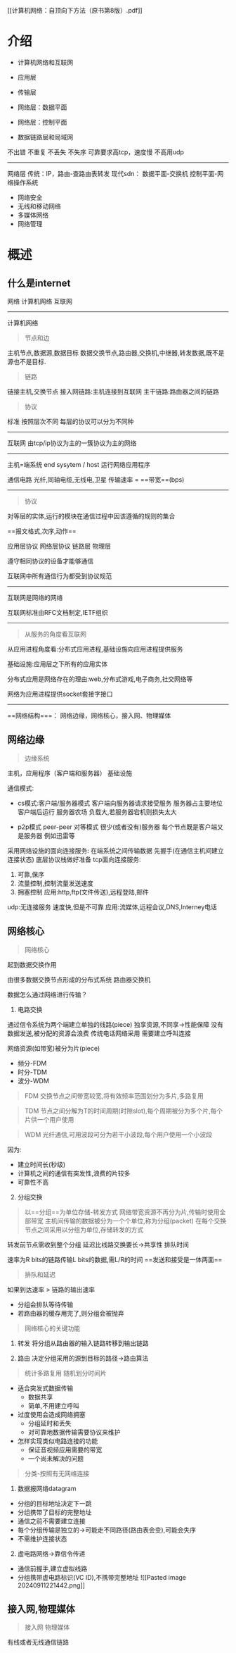 
[[计算机网络：自顶向下方法（原书第8版）.pdf]]

# 介绍

- 计算机网络和互联网

- 应用层
- 传输层
- 网络层：数据平面
- 网络层：控制平面
- 数据链路层和局域网

不出错 不重复 不丢失 不失序
可靠要求高tcp，速度慢
不高用udp

---

网络层
传统：IP，路由-查路由表转发
现代sdn：
数据平面-交换机
控制平面-网络操作系统

- 网络安全
- 无线和移动网络
- 多媒体网络
- 网络管理

# 概述
## 什么是internet

网络
计算机网络
互联网

---
计算机网络

>节点和边

主机节点,数据源,数据目标
数据交换节点,路由器,交换机,中继器,转发数据,既不是源也不是目标.

>链路

链接主机,交换节点
接入网链路:主机连接到互联网
主干链路:路由器之间的链路

>协议

标准
按照层次不同
每层的协议可以分为不同种

---

互联网
由tcp/ip协议为主的一簇协议为主的网络

---

主机=端系统 end sysytem / host
运行网络应用程序

通信电路
光纤,同轴电缆,无线电,卫星
传输速率 = ==带宽==(bps)

---

> 协议

对等层的实体,运行的模块在通信过程中因该遵循的规则的集合

==报文格式,次序,动作==
 
应用层协议
网络层协议
链路层
物理层

遵守相同协议的设备才能够通信

互联网中所有通信行为都受到协议规范

---

互联网是网络的网络

互联网标准由RFC文档制定,IETF组织

---

> 从服务的角度看互联网

从应用进程角度看:分布式应用进程,基础设施向应用进程提供服务

基础设施:应用层之下所有的应用实体

分布式应用是网络存在的理由:web,分布式游戏,电子商务,社交网络等

网络为应用进程提供socket套接字接口

---

==网络结构===：
网络边缘，网络核心，接入网、物理媒体
## 网络边缘

>边缘系统

主机，应用程序（客户端和服务器）
基础设施

通信模式:
- cs模式:客户端/服务器模式
客户端向服务器请求接受服务
服务器占主要地位
客户端后运行
服务器农场
负载大,若服务器宕机则损失太大

- p2p模式 peer-peer 对等模式
很少(或者没有)服务器
每个节点既是客户端又是服务器
例如迅雷等

采用网络设施的面向连接服务:
在端系统之间传输数据
先握手(在通信主机间建立连接状态)
底层协议栈做好准备
tcp面向连接服务:
1. 可靠,保序
2. 流量控制,控制流量发送速度
3. 拥塞控制
应用:http,ftp(文件传送),远程登陆,邮件

udp:无连接服务
速度快,但是不可靠
应用:流媒体,远程会议,DNS,Interney电话

## 网络核心

>网络核心

起到数据交换作用

由很多数据交换节点形成的分布式系统
路由器交换机

数据怎么通过网络进行传输？

 1. 电路交换

通过信令系统为两个端建立单独的线路(piece)
独享资源,不同享->性能保障
没有数据发送,被分配的资源会浪费
传统电话网络采用
需要建立呼叫连接

网络资源(如带宽)被分为片(piece)
- 频分-FDM
- 时分-TDM
- 波分-WDM

>FDM
>交换节点之间带宽较宽,将有效频率范围划分为多片,多路复用

>TDM
>节点之间分解为T的时间周期(时隙slot),每个周期被分为多个片,每个片供一个用户使用

>WDM
>光纤通信,可用波段可分为若干小波段,每个用户使用一个小波段

因为:
- 建立时间长(秒级)
- 计算机之间的通信有突发性,浪费的片较多
- 可靠性不高

 2. 分组交换

>以==分组==为单位存储-转发方式
>网络带宽资源不再分为片,传输时使用全部带宽
>主机间传输的数据被分为一个个单位,称为分组(packet)
>在每个交换节点之间采用以分组为单位,存储转发的方式

转发前节点需收到整个分组
延迟比线路交换要长->共享性
排队时间 

速率为R bits的链路传输L bits的数据,需L/R的时间
==发送和接受是一体两面==

>排队和延迟

如果到达速率 > 链路的输出速率
- 分组会排队等待传输
- 若路由器的缓存用完了,则分组会被抛弃

>网络核心的关键功能

1. 转发
将分组从路由器的输入链路转移到输出链路

2. 路由
决定分组采用的源到目标的路径->路由算法

>统计多路复用
>随机划分时间片

- 适合突发式数据传输
	- 数据共享
	- 简单,不用建立呼叫
- 过度使用会造成网络拥塞
	- 分组延时和丢失
	- 对可靠地数据传输需要协议来维护
- 怎样实现类似电路连接的功能
	- 保证音视频应用需要的带宽
	- 一个尚未解决的问题

>分类-按照有无网络连接

1. 数据报网络datagram
- 分组的目标地址决定下一跳
- 分组携带了目标的完整地址
- 通信之前不需要建立连接
- 每个分组传输是独立的->可能走不同路径(路由表会变),可能会失序
-  不需维护连接状态

2. 虚电路网络->靠信令传递
- 通信前握手,建立虚拟线路
- 分组携带虚电路标识(VC ID),不携带完整地址
![[Pasted image 20240911221442.png]]

## 接入网,物理媒体

> 接入网 物理媒体

有线或者无线通信链路

